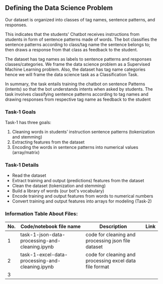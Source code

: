 ## Defining the Data Science Problem
Our dataset is organized into classes of tag names, sentence patterns, and responses. 

This indicates that the students' Chatbot receives instructions from students in form of sentence patterns made of words.
The bot classifies the sentence patterns according to class/tag name the sentence belongs to; then draws a response from that class as feedback to the student.

The dataset has tag names as labels to sentence patterns and responses classes/categories. We frame the data science problem as a Supervised Machine Learning problem.
Also, the dataset has tag name categories hence we will frame the data science task as a Classification Task.

In summary, the task entails training the chatbot on sentence Patterns (intents) so that the bot understands intents when asked by students. The task involves classifying sentence patterns according to tag names and drawing responses from respective tag name as feedback to the student

### Task-1 Goals
Task-1 has three goals:
1. Cleaning words in students’ instruction sentence patterns (tokenization and stemming)
2. Extracting features from the dataset
3. Encoding the words in sentence patterns into numerical values (array/matrix)

### Task-1 Details
- Read the dataset
- Extract training and output (predictions) features from the dataset
- Clean the dataset (tokenization and stemming)
- Build a library of words (our bot's vocabulary)
- Encode training and output features from words to numerical numbers
- Convert training and output features into arrays for modeling (Task-2)

### Information Table About Files:
|No.| Code/notebook file name | Description | Link |
| - | - | - | - |
| 1 | task-1-json-data-processing-and-cleaning.ipynb | code for cleaning and processing json file dataset  |   |
| 2 | task-1-excel-data-processing-and-cleaning.ipynb | code for cleaning and processing excel data file format|   |
| 3 |    |   |   |
